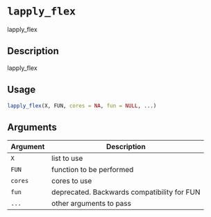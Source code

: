 # `lapply_flex`

lapply_flex


## Description

lapply_flex


## Usage

```r
lapply_flex(X, FUN, cores = NA, fun = NULL, ...)
```


## Arguments

Argument      |Description
------------- |----------------
`X`     |     list to use
`FUN`     |     function to be performed
`cores`     |     cores to use
`fun`     |     deprecated. Backwards compatibility for FUN
`...`     |     other arguments to pass



